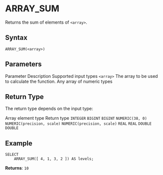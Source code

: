 # [](#array_sum)ARRAY\_SUM

Returns the sum of elements of `<array>`.

## [](#syntax)Syntax

```
ARRAY_SUM(<array>)
```

## [](#parameters)Parameters

Parameter Description Supported input types `<array>` The array to be used to calculate the function. Any array of numeric types

## [](#return-type)Return Type

The return type depends on the input type:

Array element type Return type `INTEGER` `BIGINT` `BIGINT` `NUMERIC(38, 0)` `NUMERIC(precision, scale)` `NUMERIC(precision, scale)` `REAL` `REAL` `DOUBLE` `DOUBLE`

## [](#example)Example

```
SELECT
	ARRAY_SUM([ 4, 1, 3, 2 ]) AS levels;
```

**Returns**: `10`
